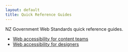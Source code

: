 ```yaml
---
layout: default
title: Quick Reference Guides
---
```


NZ Government Web Standards quick reference guides.

* [Web accessibility for content teams](a11y-content-editors.html)
* [Web accessibility for designers](a11y-designers.html)
